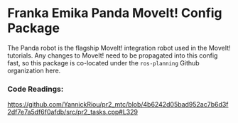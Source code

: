 # Franka Emika Panda MoveIt! Config Package

The Panda robot is the flagship MoveIt! integration robot used in the MoveIt! tutorials.
Any changes to MoveIt! need to be propagated into this config fast, so this package
is co-located under the ``ros-planning`` Github organization here.


### Code Readings: 

https://github.com/YannickRiou/pr2_mtc/blob/4b6242d05bad952ac7b6d3f2df7e7a5df6f0afdb/src/pr2_tasks.cpp#L329
